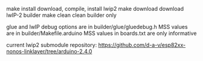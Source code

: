 
make install	download, compile, install lwip2
make download	download lwIP-2 builder
make clean	clean builder only

glue and lwIP debug options are in builder/glue/gluedebug.h
MSS values are in builder/Makefile.arduino
MSS values in boards.txt are only informative

current lwip2 submodule repository: https://github.com/d-a-v/esp82xx-nonos-linklayer/tree/arduino-2.4.0
